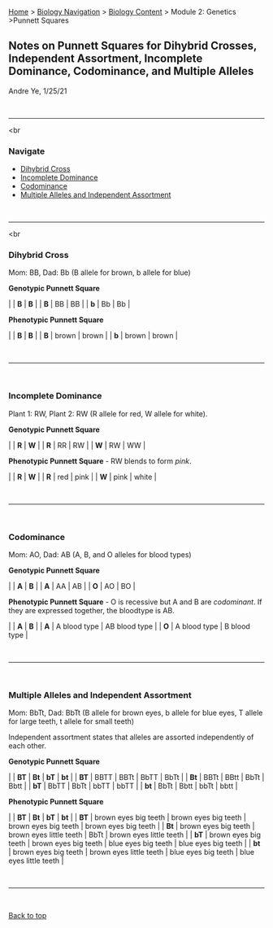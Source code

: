 [Home](https://andre-ye.github.io) > [Biology Navigation](https://andre-ye.github.io/biology/biology_navigation) > [Biology Content](https://andre-ye.github.io/biology/biology_navigation#biology-content) > Module 2: Genetics >Punnett Squares

## Notes on Punnett Squares for Dihybrid Crosses, Independent Assortment, Incomplete Dominance, Codominance, and Multiple Alleles
Andre Ye, 1/25/21


<br>

---

<br

### Navigate
- [Dihybrid Cross](#dihybrid-cross)
- [Incomplete Dominance](#incomplete-dominance)
- [Codominance](#codominance)
- [Multiple Alleles and Independent Assortment](#multiple-alleles-and-independent-assortment)

<br>

---

<br

### Dihybrid Cross
Mom: BB, Dad: Bb (B allele for brown, b allele for blue)

**Genotypic Punnett Square**

| | **B** | **B** |
| **B** | BB | BB |
| **b** | Bb | Bb |

**Phenotypic Punnett Square**

| | **B** | **B** |
| **B** | brown | brown |
| **b** | brown | brown |

<br>

---

<br>

### Incomplete Dominance
Plant 1: RW, Plant 2: RW (R allele for red, W allele for white).

**Genotypic Punnett Square**

| | **R** | **W** |
| **R** | RR | RW |
| **W** | RW | WW |

**Phenotypic Punnett Square** - RW blends to form *pink*.

| | **R** | **W** |
| **R** | red | pink |
| **W** | pink | white |

<br>

---

<br>

### Codominance
Mom: AO, Dad: AB (A, B, and O alleles for blood types)

**Genotypic Punnett Square**

| | **A** | **B** |
| **A** | AA | AB |
| **O** | AO | BO |

**Phenotypic Punnett Square** - O is recessive but A and B are *codominant*. If they are expressed together, the bloodtype is AB.

| | **A** | **B** |
| **A** | A blood type | AB blood type |
| **O** | A blood type | B blood type |

<br>

---

<br>

### Multiple Alleles and Independent Assortment
Mom: BbTt, Dad: BbTt (B allele for brown eyes, b allele for blue eyes, T allele for large teeth, t allele for small teeth)

Independent assortment states that alleles are assorted independently of each other.

**Genotypic Punnett Square**

| | **BT** | **Bt** | **bT** | **bt** |
| **BT** | BBTT | BBTt | BbTT | BbTt |
| **Bt** | BBTt | BBtt | BbTt | Bbtt |
| **bT** | BbTT | BbTt | bbTT | bbTT |
| **bt** | BbTt | Bbtt | bbTt | bbtt |

**Phenotypic Punnett Square**

| | **BT** | **Bt** | **bT** | **bt** |
| **BT** | brown eyes big teeth | brown eyes big teeth | brown eyes big teeth | brown eyes big teeth |
| **Bt** | brown eyes big teeth | brown eyes little teeth | BbTt | brown eyes little teeth |
| **bT** | brown eyes big teeth | brown eyes big teeth | blue eyes big teeth | blue eyes big teeth |
| **bt** | brown eyes big teeth | brown eyes little teeth | blue eyes big teeth | blue eyes little teeth |

<br>

---

<br>

[Back to top](#)
